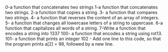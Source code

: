 0-a function that concatenates two strings
1-a function that concatenates two strings.
2-a function that copies a string.
3- a function that compares two strings.
4- a function that reverses the content of an array of integers.
5- a function that changes all lowercase letters of a string to uppercase.
6-a function that capitalizes all words of a string.
7-Write a function that encodes a string into 1337
100- a function that encodes a string using rot13.
101- a function that prints an integer
102 - Add one line to this code, so that the program prints a[2] = 98, followed by a new line.
